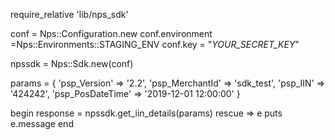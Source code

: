 require_relative 'lib/nps_sdk'

conf = Nps::Configuration.new
conf.environment =Nps::Environments::STAGING_ENV
conf.key = "_YOUR_SECRET_KEY_"

npssdk = Nps::Sdk.new(conf)

params = {
    'psp_Version' => '2.2',
    'psp_MerchantId' => 'sdk_test',
    'psp_IIN' => '424242',
    'psp_PosDateTime' => '2019-12-01 12:00:00'
}

begin 
    response = npssdk.get_iin_details(params) 
rescue => e 
    puts e.message 
end 
